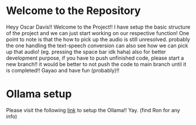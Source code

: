 # Welcome to the Repository
Heyy Oscar Davis!! Welcome to the Project!! I have setup the basic structure of the project and we can just start working on our respective function! One point to note is that the how to pick up the audio is still unresolved. probably the one handling the text-speech conversion can also see how we can pick up that audio! (eg. pressing the space bar idk haha) also for better development purpose, if you have to push unfinished code, please start a new branch!! it would be better to not push the code to main branch until it is completed!! Gayao and have fun (probably)!!

# Ollama setup
Please visit the following [link](https://ollama.com) to setup the Ollama!! Yay. (find Ron for any info)